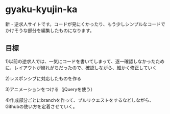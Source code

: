 # gyaku-kyujin-ka
新・逆求人サイトです。コードが見にくかったり、もう少しシンプルなコードでかけそうな部分を編集したものになります。
## 目標
1)以前の逆求人では、一気にコードを書いてしまって、逐一確認しなかったために、レイアウトが崩れがちだったので、確認しながら、細かく修正していく 

2)レスポンシブに対応したものを作る

3)アニメーションをつける（jQueryを使う）

4)作成部分ごとにbranchを作って、プルリクエストをするなどしながら、Githubの使い方を定着させていく。
